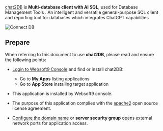 [chat2DB](https://chat2db.ai/) is **Multi-database client with AI SQL**, used for Database Management Tools . An intelligent and versatile general-purpose SQL client and reporting tool for databases which integrates ChatGPT capabilities


![Connect DB](https://libs.websoft9.com/Websoft9/DocsPicture/zh/chat2db/chat2db-gui-websoft9.png)


## Prepare

When referring to this document to use **chat2DB**, please read and ensure the following points:

- [Login to Websoft9 Console](./login-console) and find or install chat2DB:
  - Go to **My Apps** listing applications 
  - Go to **App Store** installing target application

- This application is installed by Websoft9 console.


- The purpose of this application complies with the [apache2](https://opensource.org/licenses/Apache-2.0) open source license agreement.


- [Configure the domain name](./domain-set) or **server security group** opens external network ports for application access.